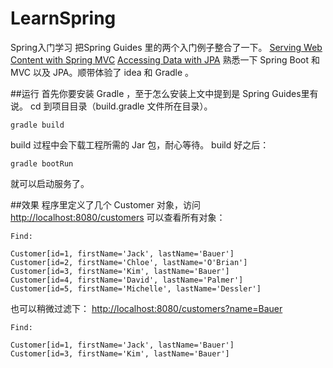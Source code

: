 # LearnSpring
Spring入门学习
把Spring Guides 里的两个入门例子整合了一下。
[Serving Web Content with Spring MVC](http://spring.io/guides/gs/serving-web-content/)
[Accessing Data with JPA](http://spring.io/guides/gs/accessing-data-jpa/)
熟悉一下 Spring Boot 和 MVC 以及 JPA。顺带体验了 idea 和 Gradle 。


##运行
首先你要安装 Gradle ，至于怎么安装上文中提到是 Spring Guides里有说。
cd 到项目目录（build.gradle 文件所在目录）。

    gradle build
 
 build 过程中会下载工程所需的 Jar 包，耐心等待。
 build 好之后：

    gradle bootRun
 就可以启动服务了。
 
##效果
程序里定义了几个 Customer 对象，访问
[http://localhost:8080/customers](http://localhost:8080/customers)
可以查看所有对象：

    Find:

    Customer[id=1, firstName='Jack', lastName='Bauer']
	Customer[id=2, firstName='Chloe', lastName='O'Brian']
	Customer[id=3, firstName='Kim', lastName='Bauer']
	Customer[id=4, firstName='David', lastName='Palmer']
	Customer[id=5, firstName='Michelle', lastName='Dessler']

也可以稍微过滤下：
[http://localhost:8080/customers?name=Bauer](http://localhost:8080/customers?name=Bauer)

    Find:

	Customer[id=1, firstName='Jack', lastName='Bauer']
	Customer[id=3, firstName='Kim', lastName='Bauer']
